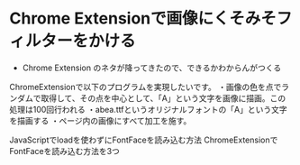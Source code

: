 # Chrome Extensionで画像にくそみそフィルターをかける

- Chrome Extension のネタが降ってきたので、できるかわからんがつくる

ChromeExtensionで以下のプログラムを実現したいです。
・画像の色を点でランダムで取得して、その点を中心として、「A」という文字を画像に描画。この処理は100回行われる
・abea.ttfというオリジナルフォントの「A」という文字を描画する
・ページ内の画像にすべて加工を施す。

JavaScriptでloadを使わずにFontFaceを読み込む方法
ChromeExtensionでFontFaceを読み込む方法を3つ